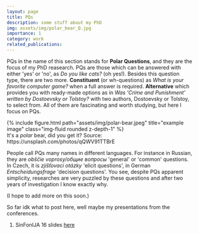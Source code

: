 ```yaml
---
layout: page
title: PQs
description: some stuff about my PhD
img: assets/img/polar_bear_Q.jpg
importance: 1
category: work
related_publications: 
---
```


PQs in the name of this section stands for **Polar Questions**, and they are the focus of my PhD reasearch. PQs are those which can be answered with either 'yes' or 'no', as *Do you like cats?* (oh yes!). Besides this question type, there are two more. **Constituent** (or wh-questions) as *What is your favorite computer game?* when a full answer is required. **Alternative** which provides you with ready-made options as in *Was 'Crime and Punishment' written by Dostoevsky or Tolstoy?* with two authors, Dostoevsky or Tolstoy, to select from. All of them are fascinating and worth studying, but here I focus on PQs. 

<div class="row">
    <div class="col-sm mt-3 mt-md-0">
        {% include figure.html path="assets/img/polar-bear.jpeg" title="example image" class="img-fluid rounded z-depth-1" %}
    </div>
</div>
<div class="caption">
    It's a <i>polar</i> bear, did you get it? Source: https://unsplash.com/photos/qQWV91TTBrE
</div>

People call PQs many names in different languages. For instance in Russian, they are *obščie voprosy/общие вопросы* 'general' or 'common' questions. In Czech, it is *zjišťovací otázky* 'elicit questions', in German *Entscheidungsfrage* 'decision questions'. You see, despite PQs apparent simplicity, researches are very puzzled by these questions and after two years of investigation I know exactly why.  

(I hope to add more on this soon.)

So far idk what to post here, well maybe my presentations from the conferences.

1. SinFonIJA 16 slides [here](https://github.com/mariaonoeva/mariaonoeva.github.io/blob/master/assets/pdf/SinFonIJA16_MO_RS_RuNegPQs.pdf)